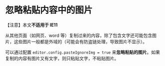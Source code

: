 # 忽略粘贴内容中的图片

【注意】本文**不适用于 IE11**

从其他页面（如网页、word 等）复制过来的内容，除了包含文字还可能包含图片，这些图片一般都是外域的（可能会有防盗链处理，导致图片不显示）。

可以通过配置 `editor.config.pasteIgnoreImg = true` 来**忽略粘贴的图片**。如果复制的内容有图片又有文字，则只粘贴文字，不粘贴图片。
